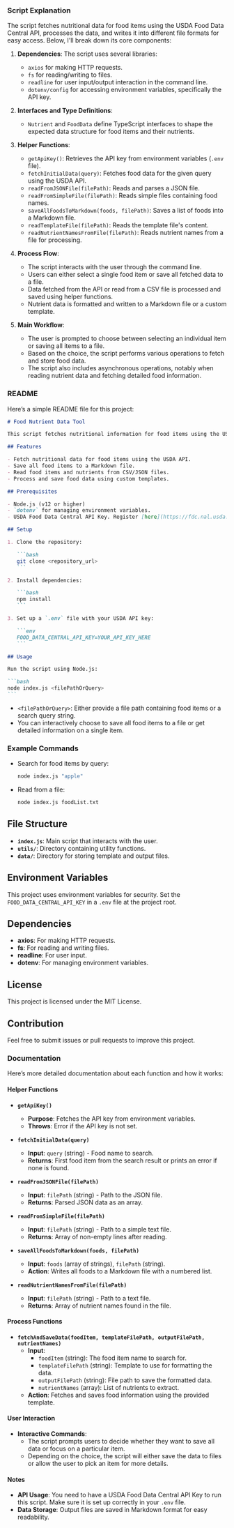 ### Script Explanation

The script fetches nutritional data for food items using the USDA Food Data Central API, processes the data, and writes it into different file formats for easy access. Below, I'll break down its core components:

1. **Dependencies**: The script uses several libraries:

   - `axios` for making HTTP requests.
   - `fs` for reading/writing to files.
   - `readline` for user input/output interaction in the command line.
   - `dotenv/config` for accessing environment variables, specifically the API key.

2. **Interfaces and Type Definitions**:

   - `Nutrient` and `FoodData` define TypeScript interfaces to shape the expected data structure for food items and their nutrients.

3. **Helper Functions**:

   - `getApiKey()`: Retrieves the API key from environment variables (`.env` file).
   - `fetchInitialData(query)`: Fetches food data for the given query using the USDA API.
   - `readFromJSONFile(filePath)`: Reads and parses a JSON file.
   - `readFromSimpleFile(filePath)`: Reads simple files containing food names.
   - `saveAllFoodsToMarkdown(foods, filePath)`: Saves a list of foods into a Markdown file.
   - `readTemplateFile(filePath)`: Reads the template file's content.
   - `readNutrientNamesFromFile(filePath)`: Reads nutrient names from a file for processing.

4. **Process Flow**:

   - The script interacts with the user through the command line.
   - Users can either select a single food item or save all fetched data to a file.
   - Data fetched from the API or read from a CSV file is processed and saved using helper functions.
   - Nutrient data is formatted and written to a Markdown file or a custom template.

5. **Main Workflow**:
   - The user is prompted to choose between selecting an individual item or saving all items to a file.
   - Based on the choice, the script performs various operations to fetch and store food data.
   - The script also includes asynchronous operations, notably when reading nutrient data and fetching detailed food information.

### README

Here’s a simple README file for this project:

````markdown
# Food Nutrient Data Tool

This script fetches nutritional information for food items using the USDA Food Data Central API and processes it to generate Markdown files for easy reference.

## Features

- Fetch nutritional data for food items using the USDA API.
- Save all food items to a Markdown file.
- Read food items and nutrients from CSV/JSON files.
- Process and save food data using custom templates.

## Prerequisites

- Node.js (v12 or higher)
- `dotenv` for managing environment variables.
- USDA Food Data Central API Key. Register [here](https://fdc.nal.usda.gov/api-key-signup.html).

## Setup

1. Clone the repository:

   ```bash
   git clone <repository_url>
   ```

2. Install dependencies:

   ```bash
   npm install
   ```

3. Set up a `.env` file with your USDA API key:

   ```env
   FOOD_DATA_CENTRAL_API_KEY=YOUR_API_KEY_HERE
   ```

## Usage

Run the script using Node.js:

```bash
node index.js <filePathOrQuery>
```
````

- `<filePathOrQuery>`: Either provide a file path containing food items or a search query string.
- You can interactively choose to save all food items to a file or get detailed information on a single item.

### Example Commands

- Search for food items by query:

  ```bash
  node index.js "apple"
  ```

- Read from a file:

  ```bash
  node index.js foodList.txt
  ```

## File Structure

- **`index.js`**: Main script that interacts with the user.
- **`utils/`**: Directory containing utility functions.
- **`data/`**: Directory for storing template and output files.

## Environment Variables

This project uses environment variables for security. Set the `FOOD_DATA_CENTRAL_API_KEY` in a `.env` file at the project root.

## Dependencies

- **axios**: For making HTTP requests.
- **fs**: For reading and writing files.
- **readline**: For user input.
- **dotenv**: For managing environment variables.

## License

This project is licensed under the MIT License.

## Contribution

Feel free to submit issues or pull requests to improve this project.

### Documentation

Here’s more detailed documentation about each function and how it works:

#### Helper Functions

- **`getApiKey()`**

  - **Purpose**: Fetches the API key from environment variables.
  - **Throws**: Error if the API key is not set.

- **`fetchInitialData(query)`**

  - **Input**: `query` (string) - Food name to search.
  - **Returns**: First food item from the search result or prints an error if none is found.

- **`readFromJSONFile(filePath)`**

  - **Input**: `filePath` (string) - Path to the JSON file.
  - **Returns**: Parsed JSON data as an array.

- **`readFromSimpleFile(filePath)`**

  - **Input**: `filePath` (string) - Path to a simple text file.
  - **Returns**: Array of non-empty lines after reading.

- **`saveAllFoodsToMarkdown(foods, filePath)`**

  - **Input**: `foods` (array of strings), `filePath` (string).
  - **Action**: Writes all foods to a Markdown file with a numbered list.

- **`readNutrientNamesFromFile(filePath)`**
  - **Input**: `filePath` (string) - Path to a text file.
  - **Returns**: Array of nutrient names found in the file.

#### Process Functions

- **`fetchAndSaveData(foodItem, templateFilePath, outputFilePath, nutrientNames)`**
  - **Input**:
    - `foodItem` (string): The food item name to search for.
    - `templateFilePath` (string): Template to use for formatting the data.
    - `outputFilePath` (string): File path to save the formatted data.
    - `nutrientNames` (array): List of nutrients to extract.
  - **Action**: Fetches and saves food information using the provided template.

#### User Interaction

- **Interactive Commands**:
  - The script prompts users to decide whether they want to save all data or focus on a particular item.
  - Depending on the choice, the script will either save the data to files or allow the user to pick an item for more details.

#### Notes

- **API Usage**: You need to have a USDA Food Data Central API Key to run this script. Make sure it is set up correctly in your `.env` file.
- **Data Storage**: Output files are saved in Markdown format for easy readability.
